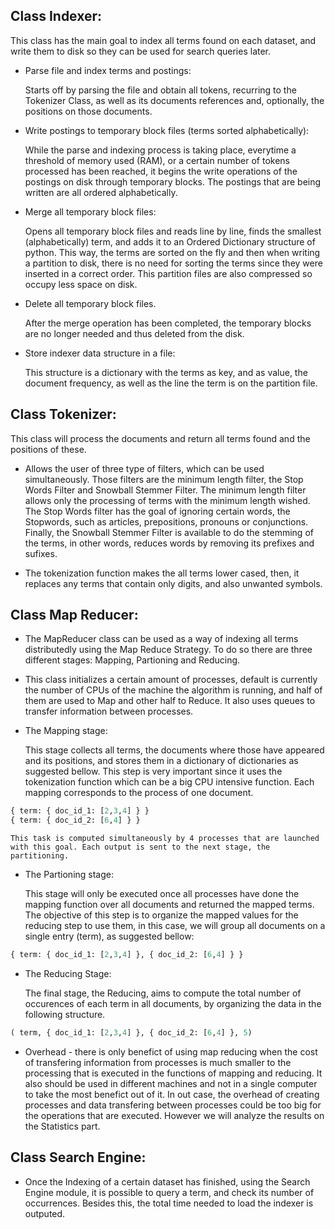 ## Class Indexer:

This class has the main goal to index all terms found on each dataset, and write them to disk so they can be used for search queries later.

- Parse file and index terms and postings:

    Starts off by parsing the file and obtain all tokens, recurring to the Tokenizer Class, as well as its documents references and, optionally, the positions on those documents. 
    
- Write postings to temporary block files (terms sorted alphabetically):

    While the parse and indexing process is taking place, everytime a threshold of memory used (RAM), or a certain number of tokens processed has been reached, it begins the write operations of the postings on disk through temporary blocks. The postings that are being written are all ordered alphabetically.

- Merge all temporary block files:

    Opens all temporary block files and reads line by line, finds the smallest (alphabetically) term, and adds it to an Ordered Dictionary structure of python. This way, the terms are sorted on the fly and then when writing a partition to disk, there is no need for sorting the terms since they were inserted in a correct order. This partition files are also compressed so occupy less space on disk.

- Delete all temporary block files.

    After the merge operation has been completed, the temporary blocks are no longer needed and thus deleted from the disk.

- Store indexer data structure in a file:

    This structure is a dictionary with the terms as key, and as value, the document frequency, as well as the line the term is on the partition file.


## Class Tokenizer:

This class will process the documents and return all terms found and the positions of these.

- Allows the user of three type of filters, which can be used simultaneously. Those filters are the minimum length filter, the Stop Words Filter and Snowball Stemmer Filter. The minimum length filter allows only the processing of terms with the minimum length wished. The Stop Words filter has the goal of ignoring certain words, the Stopwords, such as articles, prepositions, pronouns or conjunctions. Finally, the Snowball Stemmer Filter is available to do the stemming of the terms, in other words, reduces words by removing its prefixes and sufixes.

        
- The tokenization function makes the all terms lower cased, then, it replaces any terms that contain only digits, and also unwanted symbols.

## Class Map Reducer:

- The MapReducer class can be used as a way of indexing all terms distributedly using the Map Reduce Strategy. To do so there are three different stages: Mapping, Partioning and Reducing.

- This class initializes a certain amount of processes, default is currently the number of CPUs of the machine the algorithm is running, and half of them are used to Map and other half to Reduce. It also uses queues to transfer information between processes.

- The Mapping stage:

    This stage collects all terms, the documents where those have appeared and its positions, and stores them in a dictionary of dictionaries as suggested bellow. This step is very important since it uses the tokenization function which can be a big CPU intensive function. Each mapping corresponds to the process of one document.

``` python
{ term: { doc_id_1: [2,3,4] } }
{ term: { doc_id_2: [6,4] } }
```
    
    This task is computed simultaneously by 4 processes that are launched with this goal. Each output is sent to the next stage, the partitioning.

- The Partioning stage:
    
    This stage will only be executed once all processes have done the mapping function over all documents and returned the mapped terms. The objective of this step is to organize the mapped values for the reducing step to use them, in this case, we will group all documents on a single entry (term), as suggested bellow:

```python
{ term: { doc_id_1: [2,3,4] }, { doc_id_2: [6,4] } }
```

- The Reducing Stage:

    The final stage, the Reducing, aims to compute the total number of occurences of each term in all documents, by  organizing the data in the following structure.

```python
( term, { doc_id_1: [2,3,4] }, { doc_id_2: [6,4] }, 5)
```

- Overhead - there is only benefict of using map reducing when the cost of transfering information from processes is much smaller to the processing that is executed in the functions of mapping and reducing. It also should be used in different machines and not in a single computer to take the most benefict out of it. In out case, the overhead of creating processes and data transfering between processes could be too big for the operations that are executed. However we will analyze the results on the Statistics part.


## Class Search Engine:

- Once the Indexing of a certain dataset has finished, using the Search Engine module, it is possible to query a term, and check its number of occurrences. Besides this, the total time needed to load the indexer is outputed.
